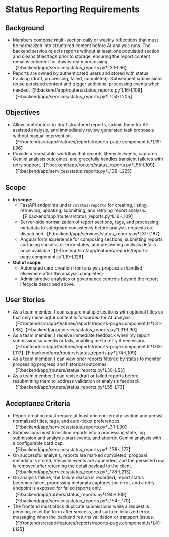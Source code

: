 # Status Reporting Requirements

## Background

- Members compose multi-section daily or weekly reflections that must be normalized into structured content before AI analysis runs. The backend service rejects reports without at least one populated section and cleans titles/tags prior to storage, ensuring the report content remains coherent for downstream processing.【F:backend/app/services/status_reports.py†L31-L96】
- Reports are owned by authenticated users and stored with status tracking (draft, processing, failed, completed). Subsequent submissions reuse persisted content and trigger additional processing events when needed.【F:backend/app/routers/status_reports.py†L16-L109】【F:backend/app/services/status_reports.py†L104-L205】

## Objectives

- Allow contributors to draft structured reports, submit them for AI-assisted analysis, and immediately review generated task proposals without manual intervention.【F:frontend/src/app/features/reports/reports-page.component.ts†L19-L96】
- Provide a repeatable workflow that records lifecycle events, captures Gemini analysis outcomes, and gracefully handles transient failures with retry support.【F:backend/app/routers/status_reports.py†L55-L109】【F:backend/app/services/status_reports.py†L138-L225】

## Scope

- **In scope:**
  - FastAPI endpoints under `/status-reports` for creating, listing, retrieving, updating, submitting, and retrying report analysis.【F:backend/app/routers/status_reports.py†L16-L109】
  - Server-side normalization of report sections, tags, and processing metadata to safeguard consistency before analysis requests are dispatched.【F:backend/app/services/status_reports.py†L31-L187】
  - Angular form experience for composing sections, submitting reports, surfacing success or error states, and presenting analysis details once available.【F:frontend/src/app/features/reports/reports-page.component.ts†L19-L128】
- **Out of scope:**
  - Automated card creation from analysis proposals (handled elsewhere after the analysis completes).
  - Administrative analytics or governance controls beyond the report lifecycle described above.

## User Stories

- As a team member, I can capture multiple sections with optional titles so that only meaningful content is forwarded for AI analysis.【F:frontend/src/app/features/reports/reports-page.component.ts†L31-L83】【F:backend/app/services/status_reports.py†L31-L90】
- As a team member, I receive immediate feedback when my report submission succeeds or fails, enabling me to retry if necessary.【F:frontend/src/app/features/reports/reports-page.component.ts†L63-L117】【F:backend/app/routers/status_reports.py†L74-L109】
- As a team member, I can view prior reports filtered by status to monitor processing progress and historical outcomes.【F:backend/app/routers/status_reports.py†L30-L53】
- As a team member, I can revise draft or failed reports before resubmitting them to address validation or analysis feedback.【F:backend/app/routers/status_reports.py†L55-L73】

## Acceptance Criteria

- Report creation must require at least one non-empty section and persist normalized titles, tags, and auto-ticket preferences.【F:backend/app/services/status_reports.py†L31-L90】
- Submissions must transition reports into a processing state, log submission and analysis-start events, and attempt Gemini analysis with a configurable card cap.【F:backend/app/services/status_reports.py†L138-L177】
- On successful analysis, reports are marked completed, proposal metadata is stored, lifecycle events are appended, and the persisted row is removed after returning the detail payload to the client.【F:backend/app/services/status_reports.py†L178-L213】
- On analysis failure, the failure reason is recorded, report status becomes failed, processing metadata captures the error, and a retry endpoint is exposed for failed reports only.【F:backend/app/routers/status_reports.py†L94-L109】【F:backend/app/services/status_reports.py†L154-L170】
- The frontend must block duplicate submissions while a request is pending, reset the form after success, and surface localized error messaging when the backend returns validation or transport issues.【F:frontend/src/app/features/reports/reports-page.component.ts†L41-L125】
